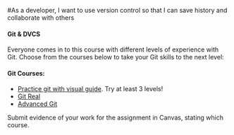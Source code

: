 #As a developer, I want to use version control so that I can save history and collaborate with others

#### Git & DVCS

Everyone comes in to this course with different levels of experience with Git. Choose from the courses below to take your Git skills to the next level:

#### Git Courses:
- [Practice git with visual guide](http://pcottle.github.io/learnGitBranching/). Try at least 3 levels!
- [Git Real](http://mbsy.co/CodeSchool/12141376?url=http://www.codeschool.com/courses/git-real)
- [Advanced Git](http://mbsy.co/CodeSchool/12141376?url=https://www.codeschool.com/courses/git-real-2)

Submit evidence of your work for the assignment in Canvas, stating which course.
